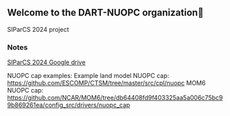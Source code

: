 ## Welcome to the DART-NUOPC organization👋

SIParCS 2024 project

### Notes
[SIParCS 2024 Google drive](https://drive.google.com/drive/folders/1r3YxU_1qgVXYQMsMDgrfXzORXfl_SQeZ)

NUOPC cap examples:
Example land model NUOPC cap: https://github.com/ESCOMP/CTSM/tree/master/src/cpl/nuopc
MOM6 NUOPC cap: https://github.com/NCAR/MOM6/tree/db64408fd9f403325aa5a006c75bc99b869261ea/config_src/drivers/nuopc_cap


<!--

**Here are some ideas to get you started:**

🙋‍♀️ A short introduction - what is your organization all about?
🌈 Contribution guidelines - how can the community get involved?
👩‍💻 Useful resources - where can the community find your docs? Is there anything else the community should know?
🍿 Fun facts - what does your team eat for breakfast?
🧙 Remember, you can do mighty things with the power of [Markdown](https://docs.github.com/github/writing-on-github/getting-started-with-writing-and-formatting-on-github/basic-writing-and-formatting-syntax)
-->
